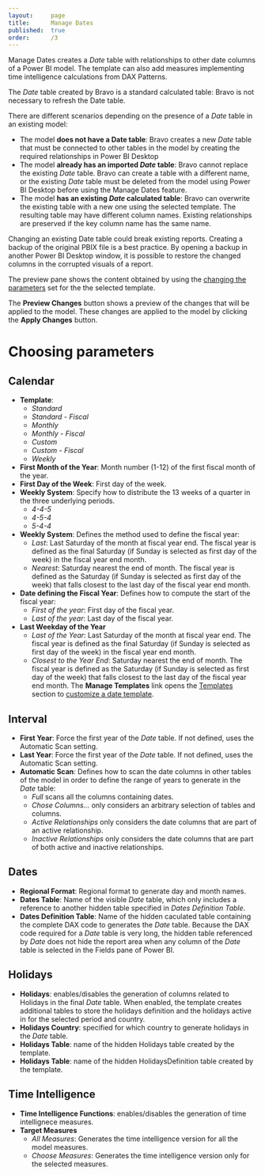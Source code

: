 ```yaml
---
layout:     page
title:      Manage Dates
published:  true
order:      /3
---
```


Manage Dates creates a *Date* table with relationships to other date columns of a Power BI model. The template can also add measures implementing time intelligence calculations from DAX Patterns.

The *Date* table created by Bravo is a standard calculated table: Bravo is not necessary to refresh the Date table.

There are different scenarios depending on the presence of a *Date* table in an existing model:
- The model **does not have a Date table**: Bravo creates a new *Date* table that must be connected to other tables in the model by creating the required relationships in Power BI Desktop
- The model **already has an imported *Date* table**: Bravo cannot replace the existing *Date* table. Bravo can create a table with a different name, or the existing *Date* table must be deleted from the model using Power BI Desktop before using the Manage Dates feature.
- The model **has an existing *Date* calculated table**: Bravo can overwrite the existing table with a new one using the selected template. The resulting table may have different column names. Existing relationships are preserved if the key column name has the same name.

Changing an existing Date table could break existing reports. Creating a backup of the original PBIX file is a best practice. By opening a backup in another Power BI Desktop window, it is possible to restore the changed columns in the corrupted visuals of a report.

The preview pane shows the content obtained by using the [changing the parameters](#choosing-parameters) set for the the selected template.

The **Preview Changes** button shows a preview of the changes that will be applied to the model. These changes are applied to the model by clicking the **Apply Changes** button.

# Choosing parameters

## Calendar

- **Template**:
    - *Standard*
    - *Standard - Fiscal*
    - *Monthly*
    - *Monthly - Fiscal*
    - *Custom*
    - *Custom - Fiscal*
    - *Weekly*
- **First Month of the Year**: Month number (1-12) of the first fiscal month of the year.
- **First Day of the Week**: First day of the week.
- **Weekly System**: Specify how to distribute the 13 weeks of a quarter in the three underlying periods.
    - *4-4-5*
    - *4-5-4*
    - *5-4-4*
- **Weekly System**: Defines the method used to define the fiscal year:
    - *Last*: Last Saturday of the month at fiscal year end. The fiscal year is defined as the final Saturday (if Sunday is selected as first day of the week) in the fiscal year end month.
    - *Nearest*: Saturday nearest the end of month. The fiscal year is defined as the Saturday (if Sunday is selected as first day of the week) that falls closest to the last day of the fiscal year end month.
- **Date defining the Fiscal Year**: Defines how to compute the start of the fiscal year:
    - *First of the year*: First day of the fiscal year.
    - *Last of the year*: Last day of the fiscal year.
- **Last Weekday of the Year**
    - *Last of the Year*: Last Saturday of the month at fiscal year end. The fiscal year is defined as the final Saturday (if Sunday is selected as first day of the week) in the fiscal year end month.
    - *Closest to the Year End*: Saturday nearest the end of month. The fiscal year is defined as the Saturday (if Sunday is selected as first day of the week) that falls closest to the last day of the fiscal year end month.
The **Manage Templates** link opens the [Templates](../../configuration/options.md#templates) section to [customize a date template](customize-date-template.md).

## Interval
- **First Year**: Force the first year of the *Date* table. If not defined, uses the Automatic Scan setting.
- **Last Year**: Force the first year of the *Date* table. If not defined, uses the Automatic Scan setting.
- **Automatic Scan**: Defines how to scan the date columns in other tables of the model in order to define the range of years to generate in the *Date* table:
    - *Full* scans all the columns containing dates.
    - *Chose Columns...* only considers an arbitrary selection of tables and columns.
    - *Active Relationships* only considers the date columns that are part of an active relationship.
    - *Inactive Relationships* only considers the date columns that are part of both active and inactive relationships.
## Dates
- **Regional Format**: Regional format to generate day and month names.
- **Dates Table**: Name of the visible *Date* table, which only includes a reference to another hidden table specified in *Dates Definition Table*.
- **Dates Definition Table**: Name of the hidden caculated table containing the complete DAX code to generates the *Date* table. Because the DAX code required for a *Date* table is very long, the hidden table referenced by *Date* does not hide the report area when any column of the *Date* table is selected in the Fields pane of Power BI. 

## Holidays
- **Holidays**: enables/disables the generation of columns related to Holidays in the final *Date* table. When enabled, the template creates additional tables to store the holidays definition and the holidays active in for the selected period and country.
- **Holidays Country**: specified for which country to generate holidays in the *Date* table.
- **Holidays Table**: name of the hidden Holidays table created by the template.
- **Holidays Table**: name of the hidden HolidaysDefinition table created by the template.

## Time Intelligence

- **Time Intelligence Functions**: enables/disables the generation of time intellignece measures.
- **Target Measures**
    - *All Measures*: Generates the time intelligence version for all the model measures.
    - *Choose Measures*: Generates the time intelligence version only for the selected measures.
